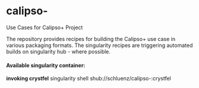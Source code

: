 # calipso-
Use Cases for Calipso+ Project

The repository provides recipes for building the Calipso+ use case in various packaging formats.
The singularity recipes are triggering automated builds on singularity hub - where possible.

#### Available singularity container:
__invoking crystfel__
singularity shell shub://schluenz/calipso-:crystfel
